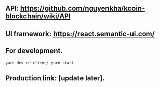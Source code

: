 ## API: https://github.com/nguyenkha/kcoin-blockchain/wiki/API

## UI framework: https://react.semantic-ui.com/

## For development.
``
yarn dev
cd client/
yarn start
``
## Production link: [update later].
